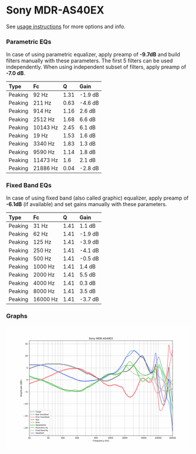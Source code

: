 # Sony MDR-AS40EX
See [usage instructions](https://github.com/jaakkopasanen/AutoEq#usage) for more options and info.

### Parametric EQs
In case of using parametric equalizer, apply preamp of **-9.7dB** and build filters manually
with these parameters. The first 5 filters can be used independently.
When using independent subset of filters, apply preamp of **-7.0 dB**.

| Type    | Fc       |    Q | Gain    |
|:--------|:---------|:-----|:--------|
| Peaking | 92 Hz    | 1.31 | -1.9 dB |
| Peaking | 211 Hz   | 0.63 | -4.6 dB |
| Peaking | 914 Hz   | 1.16 | 2.6 dB  |
| Peaking | 2512 Hz  | 1.68 | 6.6 dB  |
| Peaking | 10143 Hz | 2.45 | 6.1 dB  |
| Peaking | 19 Hz    | 1.53 | 1.6 dB  |
| Peaking | 3340 Hz  | 1.83 | 1.3 dB  |
| Peaking | 9590 Hz  | 1.14 | 1.8 dB  |
| Peaking | 11473 Hz | 1.6  | 2.1 dB  |
| Peaking | 21886 Hz | 0.04 | -2.8 dB |

### Fixed Band EQs
In case of using fixed band (also called graphic) equalizer, apply preamp of **-6.1dB**
(if available) and set gains manually with these parameters.

| Type    | Fc       |    Q | Gain    |
|:--------|:---------|:-----|:--------|
| Peaking | 31 Hz    | 1.41 | 1.1 dB  |
| Peaking | 62 Hz    | 1.41 | -1.9 dB |
| Peaking | 125 Hz   | 1.41 | -3.9 dB |
| Peaking | 250 Hz   | 1.41 | -4.1 dB |
| Peaking | 500 Hz   | 1.41 | -0.5 dB |
| Peaking | 1000 Hz  | 1.41 | 1.4 dB  |
| Peaking | 2000 Hz  | 1.41 | 5.5 dB  |
| Peaking | 4000 Hz  | 1.41 | 0.3 dB  |
| Peaking | 8000 Hz  | 1.41 | 3.5 dB  |
| Peaking | 16000 Hz | 1.41 | -3.7 dB |

### Graphs
![](./Sony%20MDR-AS40EX.png)
